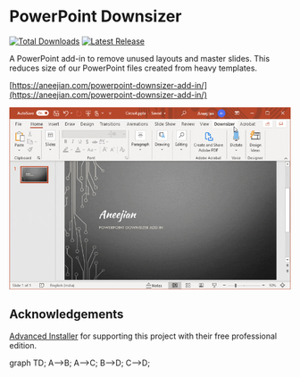 # PowerPoint Downsizer

[![Total Downloads](https://img.shields.io/github/downloads/kannansuresh/PowerPoint-Downsizer-Add-In/total.svg?style=for-the-badge)](https://aneejian.com/powerpoint-downsizer-add-in/#download) [![Latest Release](https://img.shields.io/github/release/kannansuresh/PowerPoint-Downsizer-Add-In.svg?style=for-the-badge)](https://github.com/kannansuresh/PowerPoint-Downsizer-Add-In/releases/latest)

A PowerPoint add-in to remove unused layouts and master slides. This reduces size of our PowerPoint files created from heavy templates.

[https://aneejian.com/powerpoint-downsizer-add-in/](https://aneejian.com/powerpoint-downsizer-add-in/)

<p align="center">
  <img src="assets/powerpoint-downsizer-add-in-from-tab.gif">
</p>

## Acknowledgements

[Advanced Installer] for supporting this project with their free professional edition.

[Advanced Installer]: https://www.advancedinstaller.com/

graph TD;
    A-->B;
    A-->C;
    B-->D;
    C-->D;
